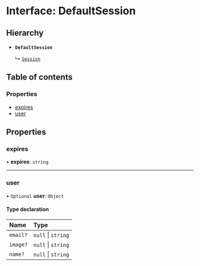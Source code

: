 # Interface: DefaultSession

## Hierarchy

- **`DefaultSession`**

  ↳ [`Session`](Session.md)

## Table of contents

### Properties

- [expires](DefaultSession.md#expires)
- [user](DefaultSession.md#user)

## Properties

### expires

• **expires**: `string`

___

### user

• `Optional` **user**: `Object`

#### Type declaration

| Name | Type |
| :------ | :------ |
| `email?` | ``null`` \| `string` |
| `image?` | ``null`` \| `string` |
| `name?` | ``null`` \| `string` |
